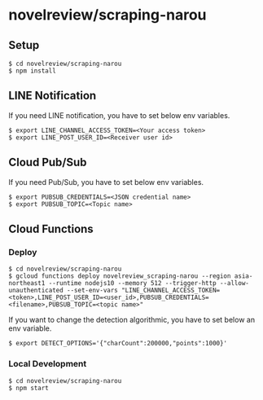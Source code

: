 # novelreview/scraping-narou

## Setup
```
$ cd novelreview/scraping-narou
$ npm install
```


## LINE Notification
If you need LINE notification, you have to set below env variables.
```
$ export LINE_CHANNEL_ACCESS_TOKEN=<Your access token>
$ export LINE_POST_USER_ID=<Receiver user id>
```


## Cloud Pub/Sub
If you need Pub/Sub, you have to set below env variables.
```
$ export PUBSUB_CREDENTIALS=<JSON credential name>
$ export PUBSUB_TOPIC=<Topic name>
```


## Cloud Functions
### Deploy
```
$ cd novelreview/scraping-narou
$ gcloud functions deploy novelreview_scraping-narou --region asia-northeast1 --runtime nodejs10 --memory 512 --trigger-http --allow-unauthenticated --set-env-vars "LINE_CHANNEL_ACCESS_TOKEN=<token>,LINE_POST_USER_ID=<user_id>,PUBSUB_CREDENTIALS=<filename>,PUBSUB_TOPIC=<topic name>"
```

If you want to change the detection algorithmic, you have to set below an env variable.
```
$ export DETECT_OPTIONS='{"charCount":200000,"points":1000}'
```


### Local Development
```
$ cd novelreview/scraping-narou
$ npm start
```
